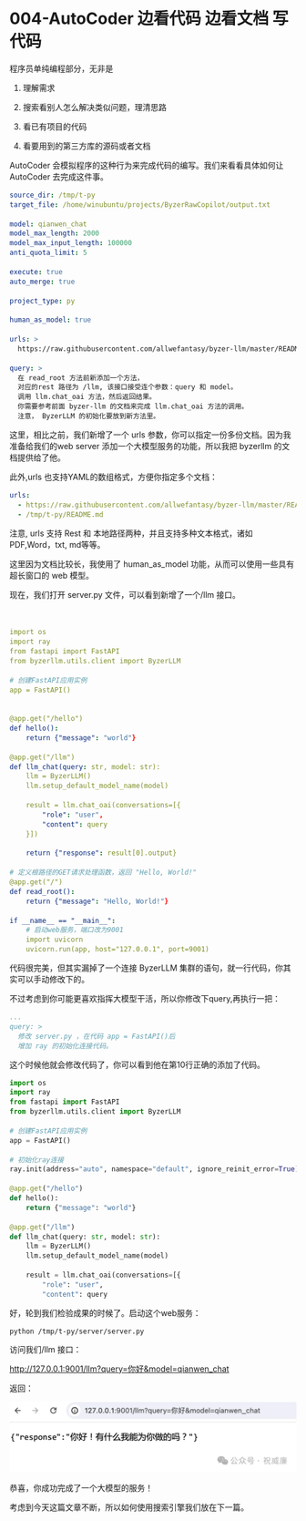# 004-AutoCoder 边看代码 边看文档 写代码

程序员单纯编程部分，无非是

1.  理解需求

2. 搜索看别人怎么解决类似问题，理清思路

3. 看已有项目的代码

4. 看要用到的第三方库的源码或者文档



AutoCoder 会模拟程序的这种行为来完成代码的编写。我们来看看具体如何让 AutoCoder 去完成这件事。

```yml
source_dir: /tmp/t-py
target_file: /home/winubuntu/projects/ByzerRawCopilot/output.txt 

model: qianwen_chat
model_max_length: 2000
model_max_input_length: 100000
anti_quota_limit: 5

execute: true
auto_merge: true

project_type: py

human_as_model: true

urls: >
  https://raw.githubusercontent.com/allwefantasy/byzer-llm/master/README.md

query: >
  在 read_root 方法前新添加一个方法，
  对应的rest 路径为 /llm, 该接口接受连个参数：query 和 model。
  调用 llm.chat_oai 方法，然后返回结果。
  你需要参考前面 byzer-llm 的文档来完成 llm.chat_oai 方法的调用。
  注意， ByzerLLM 的初始化要放到新方法里。

```

这里，相比之前，我们新增了一个 urls 参数，你可以指定一份多份文档。因为我准备给我们的web server 添加一个大模型服务的功能，所以我把 byzerllm 的文档提供给了他。

此外,urls 也支持YAML的数组格式，方便你指定多个文档：

```yml
urls:
  - https://raw.githubusercontent.com/allwefantasy/byzer-llm/master/README.md
  - /tmp/t-py/README.md
```

注意, urls 支持 Rest 和 本地路径两种，并且支持多种文本格式，诸如PDF,Word，txt, md等等。

这里因为文档比较长，我使用了 human_as_model 功能，从而可以使用一些具有超长窗口的 web 模型。

现在，我们打开 server.py 文件，可以看到新增了一个/llm 接口。

```yml


import os
import ray
from fastapi import FastAPI
from byzerllm.utils.client import ByzerLLM

# 创建FastAPI应用实例
app = FastAPI()


@app.get("/hello")
def hello():
    return {"message": "world"}

@app.get("/llm")
def llm_chat(query: str, model: str):
    llm = ByzerLLM()
    llm.setup_default_model_name(model)

    result = llm.chat_oai(conversations=[{
        "role": "user",
        "content": query
    }])

    return {"response": result[0].output}

# 定义根路径的GET请求处理函数，返回 "Hello, World!"
@app.get("/")
def read_root():
    return {"message": "Hello, World!"}
    
if __name__ == "__main__":
    # 启动web服务，端口改为9001
    import uvicorn
    uvicorn.run(app, host="127.0.0.1", port=9001)
```

代码很完美，但其实漏掉了一个连接 ByzerLLM 集群的语句，就一行代码，你其实可以手动修改下的。

不过考虑到你可能更喜欢指挥大模型干活，所以你修改下query,再执行一把：

```yml
...
query: >
  修改 server.py ，在代码 app = FastAPI()后
  增加 ray 的初始化连接代码。
```

这个时候他就会修改代码了，你可以看到他在第10行正确的添加了代码。

```python
import os
import ray
from fastapi import FastAPI
from byzerllm.utils.client import ByzerLLM

# 创建FastAPI应用实例
app = FastAPI()

# 初始化ray连接
ray.init(address="auto", namespace="default", ignore_reinit_error=True)

@app.get("/hello")
def hello():
    return {"message": "world"}

@app.get("/llm")
def llm_chat(query: str, model: str):
    llm = ByzerLLM()
    llm.setup_default_model_name(model)

    result = llm.chat_oai(conversations=[{
        "role": "user",
        "content": query
```

好，轮到我们检验成果的时候了。启动这个web服务：

```shell
python /tmp/t-py/server/server.py
```

访问我们/llm 接口：

http://127.0.0.1:9001/llm?query=你好&model=qianwen_chat

返回：

![](../images/image11.png)

恭喜，你成功完成了一个大模型的服务！

考虑到今天这篇文章不断，所以如何使用搜索引擎我们放在下一篇。
